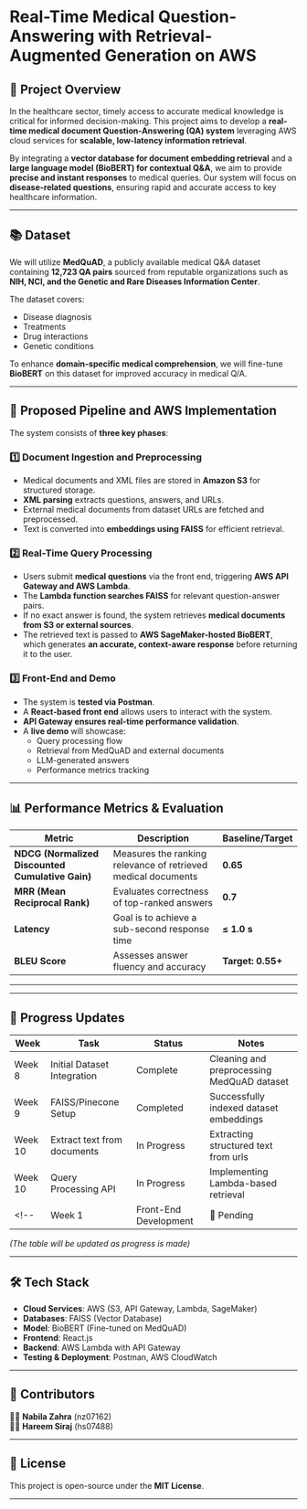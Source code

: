 # Real-Time Medical Question-Answering with Retrieval-Augmented Generation on AWS

## 🔬 Project Overview

In the healthcare sector, timely access to accurate medical knowledge is critical for informed decision-making. This project aims to develop a **real-time medical document Question-Answering (QA) system** leveraging AWS cloud services for **scalable, low-latency information retrieval**. 

By integrating a **vector database for document embedding retrieval** and a **large language model (BioBERT) for contextual Q&A**, we aim to provide **precise and instant responses** to medical queries. Our system will focus on **disease-related questions**, ensuring rapid and accurate access to key healthcare information.

---

## 📚 Dataset

We will utilize **MedQuAD**, a publicly available medical Q&A dataset containing **12,723 QA pairs** sourced from reputable organizations such as **NIH, NCI, and the Genetic and Rare Diseases Information Center**. 

The dataset covers:
- Disease diagnosis
- Treatments
- Drug interactions
- Genetic conditions

To enhance **domain-specific medical comprehension**, we will fine-tune **BioBERT** on this dataset for improved accuracy in medical Q/A.

---

## 🚀 Proposed Pipeline and AWS Implementation

The system consists of **three key phases**:

### 1️⃣ **Document Ingestion and Preprocessing**
- Medical documents and XML files are stored in **Amazon S3** for structured storage.
- **XML parsing** extracts questions, answers, and URLs.
- External medical documents from dataset URLs are fetched and preprocessed.
- Text is converted into **embeddings using FAISS** for efficient retrieval.

### 2️⃣ **Real-Time Query Processing**
- Users submit **medical questions** via the front end, triggering **AWS API Gateway and AWS Lambda**.
- The **Lambda function searches FAISS** for relevant question-answer pairs.
- If no exact answer is found, the system retrieves **medical documents from S3 or external sources**.
- The retrieved text is passed to **AWS SageMaker-hosted BioBERT**, which generates **an accurate, context-aware response** before returning it to the user.

### 3️⃣ **Front-End and Demo**
- The system is **tested via Postman**.
- A **React-based front end** allows users to interact with the system.
- **API Gateway ensures real-time performance validation**.
- A **live demo** will showcase:
  - Query processing flow
  - Retrieval from MedQuAD and external documents
  - LLM-generated answers
  - Performance metrics tracking

---

## 📊 Performance Metrics & Evaluation

| Metric  | Description | Baseline/Target |
|---------|------------|----------------|
| **NDCG (Normalized Discounted Cumulative Gain)** | Measures the ranking relevance of retrieved medical documents | **0.65** |
| **MRR (Mean Reciprocal Rank)** | Evaluates correctness of top-ranked answers | **0.7** |
| **Latency** | Goal is to achieve a sub-second response time | **≤ 1.0 s** |
| **BLEU Score** | Assesses answer fluency and accuracy | **Target: 0.55+** |

---

<!-- ## ⏳ Proposed Schedule and Milestones

| Week | Phase | Milestone |
|------|-------|-----------|
| **1-3**  | Phase 1 | Initial Setup and Dataset Integration |
| **4-6**  | Phase 2 | Query Processing and API Development |
| **7-9**  | Phase 3 | Front-End Development and Real-Time Testing |
| **10-12** | Phase 4 | Performance Evaluation, Optimization | -->

---

## 📅 Progress Updates

| Week | Task | Status | Notes |
|------|------|--------|-------|
| Week 8  | Initial Dataset Integration | Complete | Cleaning and preprocessing MedQuAD dataset |
| Week 9  | FAISS/Pinecone Setup | Completed | Successfully indexed dataset embeddings |
| Week 10 | Extract text from documents | In Progress | Extracting structured text from urls |
| Week 10 | Query Processing API | In Progress | Implementing Lambda-based retrieval |
<!-- | Week 1 | Front-End Development | 🚧 Pending | React UI implementation in pipeline | -->

*(The table will be updated as progress is made)*

---

## 🛠 Tech Stack

- **Cloud Services**: AWS (S3, API Gateway, Lambda, SageMaker)
- **Databases**: FAISS (Vector Database)
- **Model**: BioBERT (Fine-tuned on MedQuAD)
- **Frontend**: React.js
- **Backend**: AWS Lambda with API Gateway
- **Testing & Deployment**: Postman, AWS CloudWatch

---

## 📢 Contributors

👩‍💻 **Nabila Zahra** (nz07162)  
👩‍💻 **Hareem Siraj** (hs07488)

---

## 📜 License

This project is open-source under the **MIT License**. 

---

